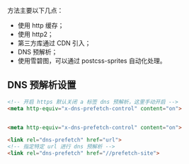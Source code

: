 方法主要以下几点：

- 使用 http 缓存；
- 使用 http2；
- 第三方库通过 CDN 引入；
- DNS 预解析；
- 使用雪碧图，可以通过 postcss-sprites 自动化处理。

## DNS 预解析设置

```html
<!-- 开启 https 默认关闭 a 标签 dns 预解析，这里手动开启 -->
<meta http-equiv="x-dns-prefetch-control" content="on">


<meta http-equiv="x-dns-prefetch-control" content="on">

<link rel="dns-prefetch" href="url">
<!-- 指定特定 url 进行 dns 预解析 -->
<link rel="dns-prefetch" href="//prefetch-site">
```
